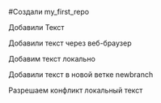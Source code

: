 #Создали my_first_repo

Добавили Текст

Добавили текст через веб-браузер

Добавим текст локально

Добавили текст в новой ветке newbranch

Разрешаем конфликт локальный текст
